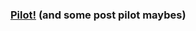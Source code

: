 ### [Pilot!](https://docs.google.com/document/d/1mtGxssZlLefq6AF14jTsdZ9A681aQ_2EIh9NgedAuKU/edit?usp=sharing) (and some post pilot maybes)
